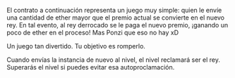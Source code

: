 El contrato a continuación representa un juego muy simple: quien le envíe una cantidad de ether mayor que el premio actual se convierte en el nuevo rey. En tal evento, al rey derrocado se le paga el nuevo premio, ¡ganando un poco de ether en el proceso! Mas Ponzi que eso no hay xD

Un juego tan divertido. Tu objetivo es romperlo.

Cuando envías la instancia de nuevo al nivel, el nivel reclamará ser el rey. Superarás el nivel si puedes evitar esa autoproclamación.